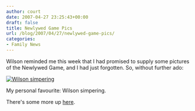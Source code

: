 ```yaml
---
author: court
date: 2007-04-27 23:25:43+00:00
draft: false
title: Newlywed Game Pics
url: /blog/2007/04/27/newlywed-game-pics/
categories:
- Family News
---
```


Wilson reminded me this week that I had promised to supply some pictures of the Newlywed Game, and I had just forgotten.  So, without further ado:


[![Wilson simpering](http://static.zooomr.com/images/1025688_85264329b3_b.jpg)
](http://beta.zooomr.com/photos/32505@Z01/1025688/)




My personal favourite: Wilson simpering.







There's some more up [here](http://beta.zooomr.com/photos/32505@Z01).
